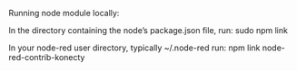 Running node module locally:

In the directory containing the node’s package.json file, run: sudo npm link

In your node-red user directory, typically ~/.node-red run: npm link node-red-contrib-konecty